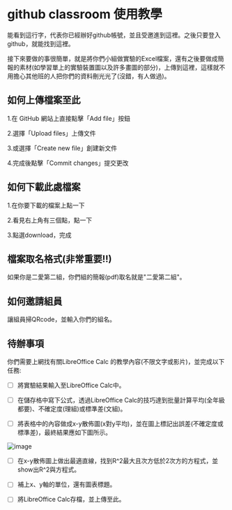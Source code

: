 # github classroom 使用教學
能看到這行字，代表你已經辦好github帳號，並且受邀進到這裡。之後只要登入github，就能找到這裡。

接下來要做的事很簡單，就是將你們小組做實驗的Excel檔案，還有之後要做成簡報的素材(如學習單上的實驗裝置圖以及許多畫圖的部分)，上傳到這裡，這樣就不用擔心其他班的人把你們的資料刪光光了(沒錯，有人做過)。

## 如何上傳檔案至此
1.在 GitHub 網站上直接點擊「Add file」按鈕

2.選擇「Upload files」上傳文件

3.或選擇「Create new file」創建新文件

4.完成後點擊「Commit changes」提交更改

## 如何下載此處檔案
1.在你要下載的檔案上點一下

2.看見右上角有三個點，點一下

3.點選download，完成

## 檔案取名格式(非常重要!!)
如果你是二愛第二組，你們組的簡報(pdf)取名就是"二愛第二組"。

## 如何邀請組員
讓組員掃QRcode，並輸入你們的組名。

## 待辦事項
你們需要上網找有關LibreOffice Calc 的教學內容(不限文字或影片)，並完成以下任務:

- [ ] 將實驗結果輸入至LibreOffice Calc中。

- [ ] 在儲存格中寫下公式，透過LibreOffice Calc的技巧達到批量計算平均(全年級都要)、不確定度(理組)或標準差(文組)。

- [ ] 將表格中的內容做成x-y散佈圖(x對y平均)，並在圖上標記出誤差(不確定度或標準差)，最終結果應如下圖所示。

![image](https://github.com/XSSH-Research-and-Practice/xssh-research-and-practice-classroom-113-2-research-and-practice-pdf-113-2-github-classroom-guide/blob/main/Screenshot59.png)

- [ ] 在x-y散佈圖上做出最適直線，找到R^2最大且次方低於2次方的方程式，並show出R^2與方程式。

- [ ] 補上x、y軸的單位，還有圖表標題。

- [ ] 將LibreOffice Calc存檔，並上傳至此。

